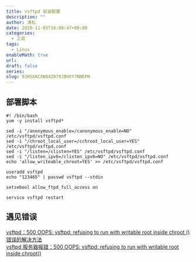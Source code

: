 ```yaml
---
title: vsftpd 安装配置
description: ""
author: 清松
date: 2020-11-05T16:08:47+08:00
categories:
  - 工具
tags:
  - Linux
enableMath: true
url: 
draft: false
series: 
slug: 01HSXACXW84Z079JBHXY7NNEPH
---
```

## 部署脚本
``` shell
#! /bin/bash
yum -y install vsftpd*

sed -i "/anonymous_enable=/canonymous_enable=NO" /etc/vsftpd/vsftpd.conf
sed -i "/chroot_local_user=/cchroot_local_user=YES" /etc/vsftpd/vsftpd.conf
sed -i "/listen=/clisten=YES" /etc/vsftpd/vsftpd.conf
sed -i "/listen_ipv6=/clisten_ipv6=NO" /etc/vsftpd/vsftpd.conf
echo 'allow_writeable_chroot=YES' >> /etc/vsftpd/vsftpd.conf

useradd vsftpd 
echo "123465" | passwd vsftpd --stdin

setsebool allow_ftpd_full_access on

service vsftpd restart
```

## 遇见错误
[vsftpd：500 OOPS: vsftpd: refusing to run with writable root inside chroot ()错误的解决方法](https://blog.csdn.net/bluishglc/article/details/42399439)  
[vsftpd 服务器报错：500 OOPS: vsftpd: refusing to run with writable root inside chroot()](https://blog.51cto.com/kisuntech/1308314)